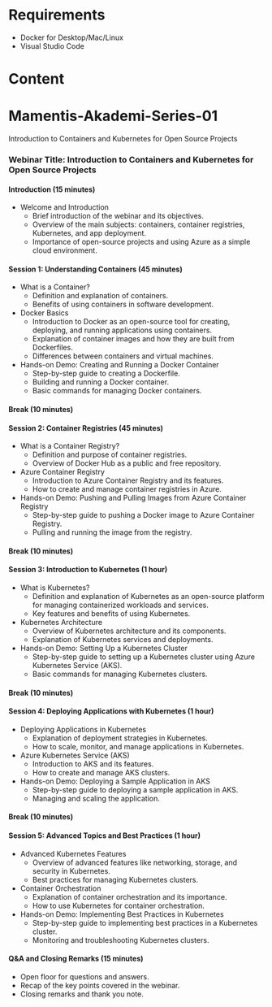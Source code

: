 # Requirements

- Docker for Desktop/Mac/Linux
- Visual Studio Code

# Content

# Mamentis-Akademi-Series-01
Introduction to Containers and Kubernetes for Open Source Projects

### Webinar Title: Introduction to Containers and Kubernetes for Open Source Projects

#### Introduction (15 minutes)
- Welcome and Introduction
  - Brief introduction of the webinar and its objectives.
  - Overview of the main subjects: containers, container registries, Kubernetes, and app deployment.
  - Importance of open-source projects and using Azure as a simple cloud environment.

#### Session 1: Understanding Containers (45 minutes)
- What is a Container?
  - Definition and explanation of containers.
  - Benefits of using containers in software development.
- Docker Basics
  - Introduction to Docker as an open-source tool for creating, deploying, and running applications using containers.
  - Explanation of container images and how they are built from Dockerfiles.
  - Differences between containers and virtual machines.
- Hands-on Demo: Creating and Running a Docker Container
  - Step-by-step guide to creating a Dockerfile.
  - Building and running a Docker container.
  - Basic commands for managing Docker containers.

#### Break (10 minutes)

#### Session 2: Container Registries (45 minutes)
- What is a Container Registry?
  - Definition and purpose of container registries.
  - Overview of Docker Hub as a public and free repository.
- Azure Container Registry
  - Introduction to Azure Container Registry and its features.
  - How to create and manage container registries in Azure.
- Hands-on Demo: Pushing and Pulling Images from Azure Container Registry
  - Step-by-step guide to pushing a Docker image to Azure Container Registry.
  - Pulling and running the image from the registry.

#### Break (10 minutes)

#### Session 3: Introduction to Kubernetes (1 hour)
- What is Kubernetes?
  - Definition and explanation of Kubernetes as an open-source platform for managing containerized workloads and services.
  - Key features and benefits of using Kubernetes.
- Kubernetes Architecture
  - Overview of Kubernetes architecture and its components.
  - Explanation of Kubernetes services and deployments.
- Hands-on Demo: Setting Up a Kubernetes Cluster
  - Step-by-step guide to setting up a Kubernetes cluster using Azure Kubernetes Service (AKS).
  - Basic commands for managing Kubernetes clusters.

#### Break (10 minutes)

#### Session 4: Deploying Applications with Kubernetes (1 hour)
- Deploying Applications in Kubernetes
  - Explanation of deployment strategies in Kubernetes.
  - How to scale, monitor, and manage applications in Kubernetes.
- Azure Kubernetes Service (AKS)
  - Introduction to AKS and its features.
  - How to create and manage AKS clusters.
- Hands-on Demo: Deploying a Sample Application in AKS
  - Step-by-step guide to deploying a sample application in AKS.
  - Managing and scaling the application.

#### Break (10 minutes)

#### Session 5: Advanced Topics and Best Practices (1 hour)
- Advanced Kubernetes Features
  - Overview of advanced features like networking, storage, and security in Kubernetes.
  - Best practices for managing Kubernetes clusters.
- Container Orchestration
  - Explanation of container orchestration and its importance.
  - How to use Kubernetes for container orchestration.
- Hands-on Demo: Implementing Best Practices in Kubernetes
  - Step-by-step guide to implementing best practices in a Kubernetes cluster.
  - Monitoring and troubleshooting Kubernetes clusters.

#### Q&A and Closing Remarks (15 minutes)
- Open floor for questions and answers.
- Recap of the key points covered in the webinar.
- Closing remarks and thank you note.
